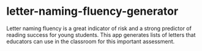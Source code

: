 # letter-naming-fluency-generator
Letter naming fluency is a great indicator of risk and a strong predictor of reading success for young students. This app generates lists of letters that educators can use in the classroom for this important assessment.
